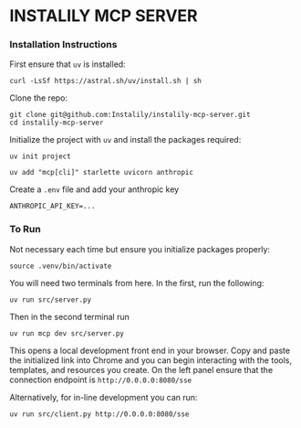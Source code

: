 # INSTALILY MCP SERVER

### Installation Instructions

First ensure that ```uv``` is installed:
```
curl -LsSf https://astral.sh/uv/install.sh | sh
```

Clone the repo:
```
git clone git@github.com:Instalily/instalily-mcp-server.git
cd instalily-mcp-server
```

Initialize the project with ```uv``` and install the packages required:
```
uv init project

uv add "mcp[cli]" starlette uvicorn anthropic
```

Create a ```.env``` file and add your anthropic key 
```
ANTHROPIC_API_KEY=...
```

### To Run

Not necessary each time but ensure you initialize packages properly:
```
source .venv/bin/activate
```

You will need two terminals from here. In the first, run the following:
```
uv run src/server.py  
```

Then in the second terminal run 
```
uv run mcp dev src/server.py
```

This opens a local development front end in your browser. Copy and paste the initialized link into Chrome and you can begin interacting with the tools, templates, and resources you create. On the left panel ensure that the connection endpoint is ```http://0.0.0.0:8080/sse```

Alternatively, for in-line development you can run:
```
uv run src/client.py http://0.0.0.0:8080/sse
```
